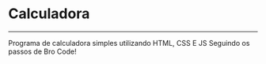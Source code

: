 # Calculadora
-----------------------------
Programa de calculadora simples utilizando HTML, CSS E JS
Seguindo os passos de Bro Code!
